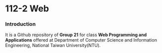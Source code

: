 # 112-2 Web

### Introduction

It is a Github repository of **Group 21** for class **Web Programming and Applications** offered at Department of Computer Science and Information Engineering, National Taiwan University(NTU).

